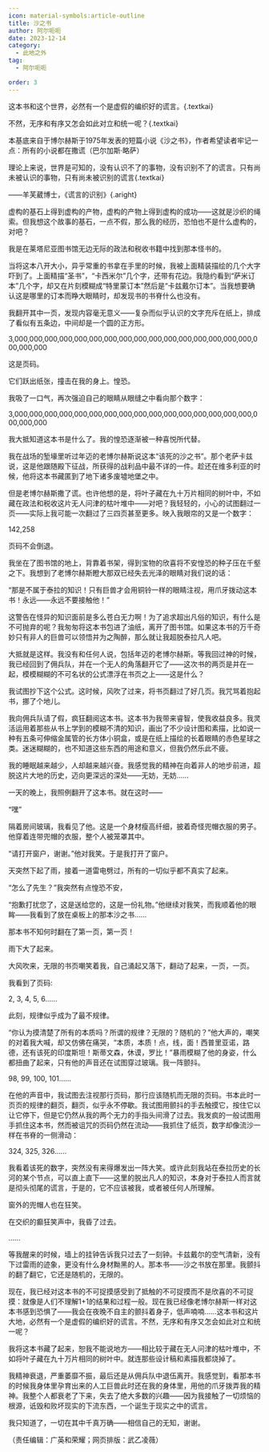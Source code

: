 ```yaml
---
icon: material-symbols:article-outline
title: 沙之书
author: 阿尔呃呃
date: 2023-12-14
category:
  - 此地之外
tag:
  - 阿尔呃呃

order: 3
---
```


这本书和这个世界，必然有一个是虚假的编织好的谎言。{.textkai}

不然，无序和有序又怎会如此对立和统一呢？{.textkai}

<!-- more -->

<p>本基底来自于博尔赫斯于1975年发表的短篇小说《沙之书》，作者希望读者牢记一点：所有的小说都在撒谎<span class="textkai">（巴尔加斯·略萨）</span></p>

理论上来说，世界是可知的，没有认识不了的事物，没有识别不了的谎言。只有尚未被认识的事物，只有尚未被识别的谎言{.textkai}

——羊芙葳博士，《谎言的识别》{.aright}

虚构的基石上得到虚构的产物，虚构的产物上得到虚构的成功——这就是沙织的绳索。但我想这个故事的基石，一点不假，那么我的经历，恐怕也不是什么虚构的，对吧？

我是在莱塔尼亚图书馆无边无际的政法和税收书籍中找到那本怪书的。

当将这本八开大小，异乎常重的书拿在手里的时候，我被上面精装描绘的几个大字吓到了。上面精描“圣书”，“卡西米尔”几个字，还带有花边。我隐约看到“萨米订本”几个字，却又在片刻模糊成“特里蒙订本”然后是“卡兹戴尔订本”。当我想要确认这是哪里的订本而睁大眼睛时，却发现书的书脊什么也没有。

我翻开其中一页，发现内容毫无意义——复杂而似乎认识的文字充斥在纸上，排成了看似有五条边，中间却是一个圆的正方形。

3,000,000,000,000,000,000,000,000,000,000,000,000,000,000,000,000,000,000,000

这是页码。

它们跃出纸张，撞击在我的身上。惶恐。

我吸了一口气，再次强迫自己的眼睛从眼缝之中看向那个数字：

3,000,000,000,000,000,000,000,000,000,000,000,000,000,000,000,000,000,000,000

我大抵知道这本书是什么了。我的惶恐逐渐被一种喜悦所代替。

我在战场的堑壕里听过年迈的老博尔赫斯说这本“该死的沙之书”。那个老萨卡兹说，这是他跟随殿下征战，所获得的战利品中最不详的一件。趁还在维多利亚的时候，他将这本书藏匿到了地下诸多废墟地堡之中。

但是老博尔赫斯撒了谎。也许他想的是，将叶子藏在九十万片相同的树叶中，不如藏在政法和税收这片无人问津的枯叶堆中——对吧？我轻轻的，小心的试图翻过一页——实际上我可能一次翻过了三四页甚至更多。映入我眼帘的又是一个数字：

142,258

页码不会倒退。

我坐在了图书馆的地上，背靠着书架，得到宝物的欣喜将不安惶恐的种子压在千壑之下。我想到了老博尔赫斯瞪大那双已经失去光泽的眼睛对我们说的话：

“那是不属于泰拉的知识！只有巨兽才会用铜铃一样的眼睛注视，用爪牙拨动这本书！永远——永远不要接触他！”

这警告在怪异的知识面前是多么苍白无力啊！为了追求超出凡俗的知识，有什么是不可抛弃的呢？我匆匆将这本书包进了油纸，离开了图书馆。如果这本书的万千奇妙只有非人的巨兽可以领悟并为之陶醉，那么就让我超脱泰拉凡人吧。

大抵就是这样。我没有和任何人说，包括年迈的老博尔赫斯。等我回过神的时候，我已经回到了佣兵队，并在一个无人的角落翻开它了——这次书的两页是并在一起，模模糊糊的不可名状的公式漂浮在书页之上——这是什么？

我试图抄下这个公式。这时候，风吹了过来，将书页翻过了好几页。我咒骂着抱起书，挪了个地儿。

我向佣兵队请了假，疯狂翻阅这本书。这本书为我带来睿智，使我收益良多。我灵活运用着那些从书上学到的模糊不清的知识，画出了不少设计图和素描，比如说一种有五条可伸缩金属管的长方体小铜盒，或是在纸上描绘的长着眼睛的赤色星球之类。迷迷糊糊的，也不知道这些东西的用途和意义，但我仍然乐此不疲。

我的睡眠越来越少，人却越来越兴奋。我感觉我的精神在向着非人的地步前进，超脱这片大地的历史，迈向更深远的深处——无妨，无妨……

一天的晚上，我照例翻开了这本书。就在这时——

“嘿”

隔着房间玻璃，我看见了他。这是一个身材瘦高纤细，披着奇怪兜帽衣服的男子。他穿着连带兜帽的衣服，整个人被笼罩其中。

“请打开窗户，谢谢。”他对我笑。于是我打开了窗户。

天突然下起了雨，接着一道雷电劈过，所有的一切似乎都不真实了起来。

“怎么了先生？”我突然有点惶恐不安，

“抱歉打扰您了，这是送给您的，这是一份礼物。”他继续对我笑，而我顺着他的眼眸——我看到了放在桌板上的那本沙之书……

那本书不知何时翻在了第一页，第一页！

雨下大了起来。

大风吹来，无限的书页嘲笑着我，自己涌起又落下，翻动了起来，一页，一页。

我看到了页码:

2,  3,  4,  5,  6......

此刻，规律似乎成为了最不规律。

“你认为摸清楚了所有的本质吗？所谓的规律？无限的？随机的？”他大声的，嘲笑的对着我大喊，却又仿佛在痛哭，“本质，本质！点，线，面！西普里亚诺，路德，还有该死的印度斯坦！斯蒂文森，休谟，罗比！”暴雨模糊了他的身姿，什么都扭曲了起来，只有他的声音还在试图穿过玻璃。我一阵颤抖。

98,  99,  100,  101......

在他的声音中，我试图去注视那行页码，那行应该随机而无限的页码。书本此时一页页的规律的翻页，翻页，似乎永不停歇。我试图用颤抖的手去触摸它，按住它以让它停下，但是它仍然从我的两个无力的手指头间滑了过去。我发疯的一般试图用手抓住这本书，然而被诅咒的页码仍然在流动——我抓住了纸页，数字却像流沙一样在书脊的一侧滑动：

324,  325,  326......

我看着该死的数字，突然没有来得爆发出一阵大笑。或许此刻我站在泰拉历史的长河的某个节点，可以直上直下——这里的脱出凡人的知识，本身对于泰拉人而言就是彻头彻尾的谎言，于是的，它不应该被我，或者被任何人所理解。

窗外的兜帽人也在狂笑。

在交织的癫狂笑声中，我昏了过去。

……

等我醒来的时候，墙上的挂钟告诉我只过去了一刻钟。卡兹戴尔的空气清新，没有下过雷雨的迹象，更没有什么身材黝黑的人。那本书——沙之书放在那里。我颤抖的翻了翻它，它还是随机的，无限的。

现在，我已经对这本书的不可捉摸感受到了抵触的不可捉摸而不是欣喜的不可捉摸：就像是人们不理解1+1的结果和过程一般。现在我已经像老博尔赫斯一样对这本书感到恐惧了——我会在夜晚不自主的颤抖着身子，低声喃喃……这本书和这片大地，必然有一个是虚假的编织好的谎言。不然，无序和有序又怎会如此对立和统一呢？

我将这本书藏了起来，恕我不能说地方——相比较于藏在无人问津的枯叶堆中，不如将叶子藏在九十万片相同的树叶中。就连那些设计稿和素描我都烧掉了。

我精神衰退，严重萎靡不振，最后还是从佣兵队中退伍离开。我感觉到，看那本书的时候我身体里孕育出来的人工巨兽此时还在我的身体里，用他的爪牙拨弄我的精神。我整个人都衰老了下来，失去了绝大多数的兴趣——因为我接触了一切烦恼的根源，诋毁和败坏现实的下流东西，一个诞生于现实之中的谎言。

我只知道了，一切在其中千真万确——相信自己的无知，谢谢。<eod />

（责任编辑：广英和荣耀；网页排版：武乙凌薇）

<FakeAds />